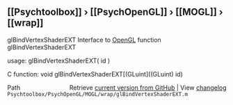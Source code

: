 ## [[Psychtoolbox]] &#8250; [[PsychOpenGL]] &#8250; [[MOGL]] &#8250; [[wrap]]

glBindVertexShaderEXT  Interface to [OpenGL](OpenGL) function glBindVertexShaderEXT  
  
usage:  glBindVertexShaderEXT( id )  
  
C function:  void glBindVertexShaderEXT[(GLuint]((GLuint) id)  




<div class="code_header" style="text-align:right;">
  <span style="float:left;">Path&nbsp;&nbsp;</span> <span class="counter">Retrieve <a href=
  "https://raw.github.com/Psychtoolbox-3/Psychtoolbox-3/beta/Psychtoolbox/PsychOpenGL/MOGL/wrap/glBindVertexShaderEXT.m">current version from GitHub</a> | View <a href=
  "https://github.com/Psychtoolbox-3/Psychtoolbox-3/commits/beta/Psychtoolbox/PsychOpenGL/MOGL/wrap/glBindVertexShaderEXT.m">changelog</a></span>
</div>
<div class="code">
  <code>Psychtoolbox/PsychOpenGL/MOGL/wrap/glBindVertexShaderEXT.m</code>
</div>

